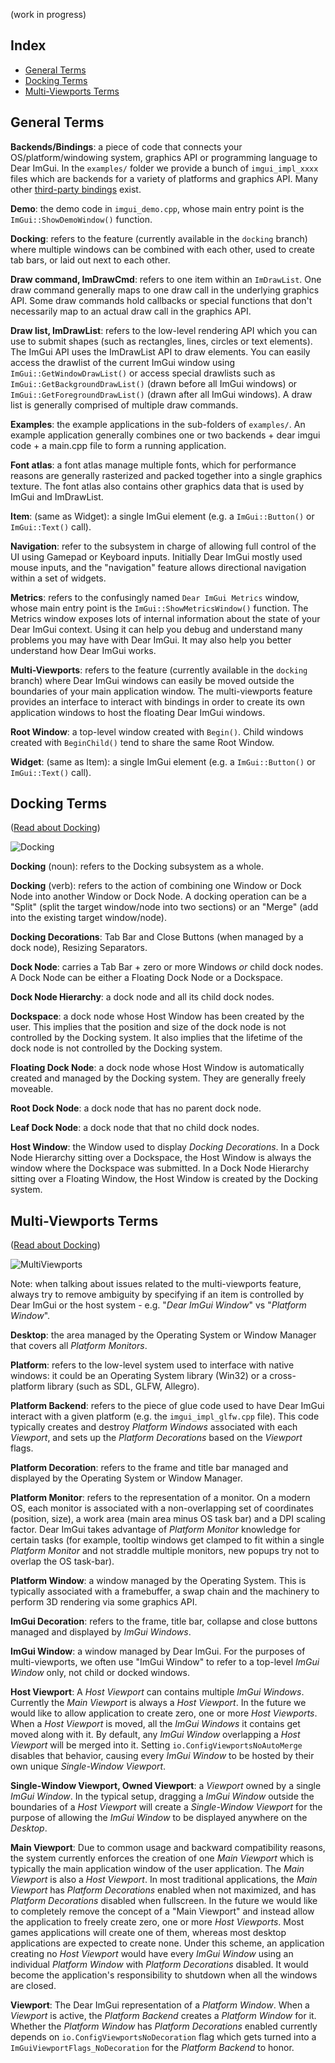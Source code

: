 (work in progress)

## Index

- [General Terms](#general-terms)
- [Docking Terms](#docking-terms)
- [Multi-Viewports Terms](#multi-viewports-terms)

## General Terms

**Backends/Bindings**: a piece of code that connects your OS/platform/windowing system, graphics API or programming language to Dear ImGui. In the `examples/` folder we provide a bunch of `imgui_impl_xxxx` files which are backends for a variety of platforms and graphics API. Many other [third-party bindings](https://github.com/ocornut/imgui/wiki/Bindings) exist.

**Demo**: the demo code in `imgui_demo.cpp`, whose main entry point is the `ImGui::ShowDemoWindow()` function.

**Docking**: refers to the feature (currently available in the `docking` branch) where multiple windows can be combined with each other, used to create tab bars, or laid out next to each other.

**Draw command, ImDrawCmd**: refers to one item within an `ImDrawList`. One draw command generally maps to one draw call in the underlying graphics API. Some draw commands hold callbacks or special functions that don't necessarily map to an actual draw call in the graphics API.

**Draw list, ImDrawList**: refers to the low-level rendering API which you can use to submit shapes (such as rectangles, lines, circles or text elements). The ImGui API uses the ImDrawList API to draw elements. You can easily access the drawlist of the current ImGui window using `ImGui::GetWindowDrawList()` or access special drawlists such as `ImGui::GetBackgroundDrawList()` (drawn before all ImGui windows) or `ImGui::GetForegroundDrawList()` (drawn after all ImGui windows). A draw list is generally comprised of multiple draw commands.

**Examples**: the example applications in the sub-folders of `examples/`. An example application generally combines one or two backends + dear imgui code + a main.cpp file to form a running application.

**Font atlas**: a font atlas manage multiple fonts, which for performance reasons are generally rasterized and packed together into a single graphics texture. The font atlas also contains other graphics data that is used by ImGui and ImDrawList.

**Item**: (same as Widget): a single ImGui element (e.g. a `ImGui::Button()` or `ImGui::Text()` call).

**Navigation**: refer to the subsystem in charge of allowing full control of the UI using Gamepad or Keyboard inputs. Initially Dear ImGui mostly used mouse inputs, and the "navigation" feature allows directional navigation within a set of widgets.

**Metrics**: refers to the confusingly named `Dear ImGui Metrics` window, whose main entry point is the `ImGui::ShowMetricsWindow()` function. The Metrics window exposes lots of internal information about the state of your Dear ImGui context. Using it can help you debug and understand many problems you may have with Dear ImGui. It may also help you better understand how Dear ImGui works.

**Multi-Viewports**: refers to the feature (currently available in the `docking` branch) where Dear ImGui windows can easily be moved outside the boundaries of your main application window. The multi-viewports feature provides an interface to interact with bindings in order to create its own application windows to host the floating Dear ImGui windows.

**Root Window**: a top-level window created with `Begin()`. Child windows created with `BeginChild()` tend to share the same Root Window.

**Widget**: (same as Item): a single ImGui element (e.g. a `ImGui::Button()` or `ImGui::Text()` call).

## Docking Terms

([Read about Docking](https://github.com/ocornut/imgui/wiki/Docking))

![Docking](https://user-images.githubusercontent.com/8225057/97541627-c0dea300-19c5-11eb-9416-8bb255e189a1.png)

**Docking** (noun): refers to the Docking subsystem as a whole.

**Docking** (verb): refers to the action of combining one Window or Dock Node into another Window or Dock Node. A docking operation can be a "Split" (split the target window/node into two sections) or an "Merge" (add into the existing target window/node). 

**Docking Decorations**: Tab Bar and Close Buttons (when managed by a dock node), Resizing Separators.

**Dock Node**: carries a Tab Bar + zero or more Windows _or_ child dock nodes. A Dock Node can be either a Floating Dock Node or a Dockspace. 

**Dock Node Hierarchy**: a dock node and all its child dock nodes.

**Dockspace**: a dock node whose Host Window has been created by the user. This implies that the position and size of the dock node is not controlled by the Docking system. It also implies that the lifetime of the dock node is not controlled by the Docking system.

**Floating Dock Node**: a dock node whose Host Window is automatically created and managed by the Docking system. They are generally freely moveable.

**Root Dock Node**: a dock node that has no parent dock node.

**Leaf Dock Node**: a dock node that that no child dock nodes.

**Host Window**: the Window used to display _Docking Decorations_. In a Dock Node Hierarchy sitting over a Dockspace, the Host Window is always the window where the Dockspace was submitted. In a Dock Node Hierarchy sitting over a Floating Window, the Host Window is created by the Docking system.

## Multi-Viewports Terms

([Read about Docking](https://github.com/ocornut/imgui/wiki/Multi-Viewports))

![MultiViewports](https://user-images.githubusercontent.com/8225057/97542423-fe8ffb80-19c6-11eb-9bf5-e26d86364e55.png)

Note: when talking about issues related to the multi-viewports feature, always try to remove ambiguity by specifying if an item is controlled by Dear ImGui or the host system - e.g. "_Dear ImGui Window_" vs "_Platform Window_".

**Desktop**: the area managed by the Operating System or Window Manager that covers all _Platform Monitors_.

**Platform**: refers to the low-level system used to interface with native windows: it could be an Operating System library (Win32) or a cross-platform library (such as SDL, GLFW, Allegro).

**Platform Backend**: refers to the piece of glue code used to have Dear ImGui interact with a given platform (e.g. the `imgui_impl_glfw.cpp` file). This code typically creates and destroy _Platform Windows_ associated with each _Viewport_, and sets up the _Platform Decorations_ based on the _Viewport_ flags.

**Platform Decoration**: refers to the frame and title bar managed and displayed by the Operating System or Window Manager.

**Platform Monitor**: refers to the representation of a monitor. On a modern OS, each monitor is associated with a non-overlapping set of coordinates (position, size), a work area (main area minus OS task bar) and a DPI scaling factor. Dear ImGui takes advantage of _Platform Monitor_ knowledge for certain tasks (for example, tooltip windows get clamped to fit within a single _Platform Monitor_ and not straddle multiple monitors, new popups try not to overlap the OS task-bar).

**Platform Window**: a window managed by the Operating System. This is typically associated with a framebuffer, a swap chain and the machinery to perform 3D rendering via some graphics API.

**ImGui Decoration**: refers to the frame, title bar, collapse and close buttons managed and displayed by _ImGui Windows_.

**ImGui Window**: a window managed by Dear ImGui. For the purposes of multi-viewports, we often use "ImGui Window" to refer to a top-level _ImGui Window_ only, not child or docked windows.

**Host Viewport**: A _Host Viewport_ can contains multiple _ImGui Windows_. Currently the _Main Viewport_ is always a _Host Viewport_. In the future we would like to allow application to create zero, one or more _Host Viewports_. When a _Host Viewport_ is moved, all the _ImGui Windows_ it contains get moved along with it. By default, any _ImGui Window_ overlapping a _Host Viewport_ will be merged into it. Setting `io.ConfigViewportsNoAutoMerge` disables that behavior, causing every _ImGui Window_ to be hosted by their own unique _Single-Window Viewport_.

**Single-Window Viewport, Owned Viewport**: a _Viewport_ owned by a single _ImGui Window_. In the typical setup, dragging a _ImGui Window_ outside the boundaries of a _Host Viewport_ will create a _Single-Window Viewport_ for the purpose of allowing the _ImGui Window_ to be displayed anywhere on the _Desktop_.

**Main Viewport**: Due to common usage and backward compatibility reasons, the system currently enforces the creation of one _Main Viewport_ which is typically the main application window of the user application. The _Main Viewport_ is also a _Host Viewport_. In most traditional applications, the _Main Viewport_ has _Platform Decorations_ enabled when not maximized, and has _Platform Decorations_ disabled when fullscreen. In the future we would like to completely remove the concept of a "Main Viewport" and instead allow the application to freely create zero, one or more _Host Viewports_. Most games applications will create one of them, whereas most desktop applications are expected to create none. Under this scheme, an application creating no _Host Viewport_ would have every _ImGui Window_ using an individual _Platform Window_ with _Platform Decorations_ disabled. It would become the application's responsibility to shutdown when all the windows are closed.

**Viewport**: The Dear ImGui representation of a _Platform Window_. When a _Viewport_ is active, the _Platform Backend_ creates a _Platform Window_ for it. Whether the _Platform Window_ has _Platform Decorations_ enabled currently depends on `io.ConfigViewportsNoDecoration` flag which gets turned into a `ImGuiViewportFlags_NoDecoration` for the _Platform Backend_ to honor.
